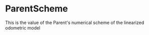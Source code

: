 # ParentScheme
This is the value of the Parent's numerical scheme of the linearized odometric model
